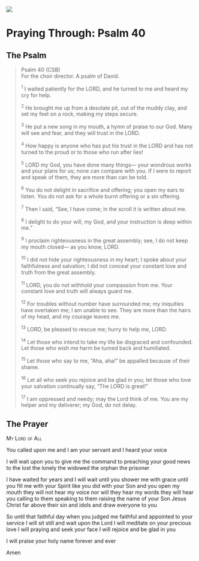 <img class="intro-right" src="/images/art-paris-psalter.jpg">

# Praying Through: Psalm 40

## The Psalm

>Psalm 40 (CSB)  
><sup></sup> For the choir director. A psalm of David. 
>
><sup>1</sup> I waited patiently for the LORD, and he turned to me and heard my cry for help. 
>
><sup>2</sup> He brought me up from a desolate pit, out of the muddy clay, and set my feet on a rock, making my steps secure. 
>
><sup>3</sup> He put a new song in my mouth, a hymn of praise to our God. Many will see and fear, and they will trust in the LORD. 
>
><sup>4</sup> How happy is anyone who has put his trust in the LORD and has not turned to the proud or to those who run after lies! 
>
><sup>5</sup> LORD my God, you have done many things— your wondrous works and your plans for us; none can compare with you. If I were to report and speak of them, they are more than can be told. 
>
><sup>6</sup> You do not delight in sacrifice and offering; you open my ears to listen. You do not ask for a whole burnt offering or a sin offering. 
>
><sup>7</sup> Then I said, “See, I have come; in the scroll it is written about me. 
>
><sup>8</sup> I delight to do your will, my God, and your instruction is deep within me.” 
>
><sup>9</sup> I proclaim righteousness in the great assembly; see, I do not keep my mouth closed— as you know, LORD. 
>
><sup>10</sup> I did not hide your righteousness in my heart; I spoke about your faithfulness and salvation; I did not conceal your constant love and truth from the great assembly. 
>
><sup>11</sup> LORD, you do not withhold your compassion from me. Your constant love and truth will always guard me. 
>
><sup>12</sup> For troubles without number have surrounded me; my iniquities have overtaken me; I am unable to see. They are more than the hairs of my head, and my courage leaves me. 
>
><sup>13</sup> LORD, be pleased to rescue me; hurry to help me, LORD. 
>
><sup>14</sup> Let those who intend to take my life be disgraced and confounded. Let those who wish me harm be turned back and humiliated. 
>
><sup>15</sup> Let those who say to me, “Aha, aha!” be appalled because of their shame. 
>
><sup>16</sup> Let all who seek you rejoice and be glad in you; let those who love your salvation continually say, “The LORD is great!” 
>
><sup>17</sup> I am oppressed and needy; may the Lord think of me. You are my helper and my deliverer; my God, do not delay.

## The Prayer

<div style="font-variant: small-caps;">
My Lord of All
</div>

You called upon me
  and I am your servant
  and I heard your voice

I will wait upon you
  to give me the command
  to preaching your good news
  to the lost
  the lonely
  the widowed
  the orphan
  the prisoner

I have waited for years
  and I will wait
  until you shower me with grace
  until you fill me with your Spirit
  like you did with your Son
  and you open my mouth
  they will not hear my voice
  nor will they hear my words
  they will hear you
  calling to them
  speaking to them
  raising the name of your Son
  Jesus Christ
  far above their sin and idols
  and draw everyone to you

So until that faithful day
  when you judged me faithful
  and appointed to your service
  I will sit still
  and wait upon the Lord
  I will meditate on your precious love
  I will praying and seek your face
  I will rejoice and be glad in you

I will praise your holy name
  forever and ever

Amen
